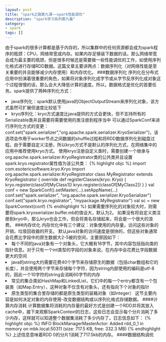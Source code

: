 ```yaml
---
layout: post
title: "spark之路第九课——spark性能调优"
description: "spark学习系列第九篇"
category: 
- spark
tags: []
---
```


由于spark的很多计算都是基于内存的，所以集群中的任何资源都会成为spark程序的瓶颈：CPU，网络带宽或内存。如果内存足够装下数据的话，那么网络带宽会成为最主要的瓶颈，但是很多时候还是需要做一些性能调优的工作，如使用序列化格式进行存储RDD数据。这篇文章主要讲两点：数据序列化（对网络性能是至关重要的并且能够减少内存使用）和内存优化。
###数据序列化
序列化在分布式应用中扮演着很重要的角色，如果将对象序列化成字节或从字节反序列化成对象这个过程很慢的话，那么会大大降低计算的速度。所以，数据格式是优化的首要任务。spark提供了两种序列化方式：
<li>java序列化：spark默认使用java的ObjectOutputStream来序列化对象，该方式虽然可扩展但速度比较低下
<li>kryo序列化：kryo方式速度比java提供的方式会更快，但不支持所有的Serializable类并且需要将需要使用的类注册到程序当中  
可以通过SparkConf来进行序列化方式的变更：conf.set("spark.serializer","org.apache.spark.serializer.KryoSerializer")，该选项会作用于worker节点之间数据的shuffle过程和将RDD数据序列化到磁盘过程。由于需要自定义注册，所以kryo方式不是默认的序列化方式，在网络集中的应用中推荐使用kryo方式。  
使用kryo注册自定义类时，需要创建一个继承与org.apache.spark.serializer.KryoRegistrator类的公共类并且设置spark.kryo.registrator属性值为该公共类：
{% highlight objc %}
import com.esotericsoftware.kryo.Kryo
import org.apache.spark.serializer.KryoRegistrator
class MyRegistrator extends KryoRegistrator {
  override def registerClasses(kryo: Kryo) {
    kryo.register(classOf[MyClass1])
    kryo.register(classOf[MyClass2])
  }
}
val conf = new SparkConf().setMaster(...).setAppName(...)
conf.set("spark.serializer", "org.apache.spark.serializer.KryoSerializer")
conf.set("spark.kryo.registrator", "mypackage.MyRegistrator")
val sc = new SparkContext(conf)
{% endhighlight %}
如果需要序列化的对象较大时，则需要将spark.kryoserializer.buffer.mb的值设大，默认为2。  
如果没有将自定义类注册到kryo中，那么kryo也会工作，但会将类名存储起来，将会是一个很大的浪费。
###内存优化
内存优化中有三个建议：对象使用的内存量，访问这些对象的开销，垃圾回收器的开支。  
默认java对象的访问速度是很快的，但这些对象通常会花费比字段中的原生数据大2-5被的空间，主要原因如下：
<li>每个不同的java对象有一个对象头，它大概有16字节，其中内容包括指向类的指针信息。对于只有一个int类型的字段的对象来说，在内存中会花费比字段数据更大的空间
<li>java的string大约需要花费40个字节来存储原生的数据（包括char数组和它的长度），并且使用两个字节来存储每个字符，因为string内部使用的编码是utf-8的，因此一个10字符的string会消耗60字节的内存
<li>常见的集合类如HashMap和LinkedList，它们中的每一个entry都含有一个包装类（如Map.Entry），这种对象不仅含有对象头，还有指向下个对象的指针
<li>原生类型的集合里存储的都是原生类型的装箱对象（如Integer）  
这节主要内容是如何决定对象的内存使用-改变数据结构或以序列化格式存储数据。
####计算内存消耗
计算数据集将消耗的内存量的最好方式是创建一个RDD并将其放入cache中，接下来观察SparkContext的日志，这些日志会显示每个分片消耗了多少内存，这样就可以知道整个数据集消耗了多少内存了。日志信息如下：
{% highlight objc %}
INFO BlockManagerMasterActor: Added rdd_0_1 in memory on mbk.local:50311 (size: 717.5 KB, free: 332.3 MB)
{% endhighlight %}
上述信息意味着RDD 0的分片1消耗了717.5kb的内存。
####数据结构调优

